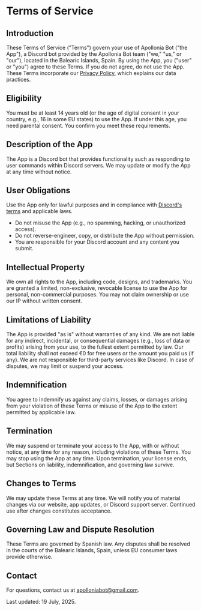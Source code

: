 # Terms of Service

## Introduction

These Terms of Service ("Terms") govern your use of Apollonia Bot ("the App"), a Discord bot provided by the Apollonia Bot team ("we," "us," or "our"), located in the Balearic Islands, Spain. By using the App, you ("user" or "you") agree to these Terms. If you do not agree, do not use the App. These Terms incorporate our [Privacy Policy](./PRIVACY.md), which explains our data practices.

## Eligibility

You must be at least 14 years old (or the age of digital consent in your country, e.g., 16 in some EU states) to use the App. If under this age, you need parental consent. You confirm you meet these requirements.

## Description of the App

The App is a Discord bot that provides functionality such as responding to user commands within Discord servers. We may update or modify the App at any time without notice.

## User Obligations

Use the App only for lawful purposes and in compliance with [Discord's terms](https://discord.com/terms) and applicable laws.

- Do not misuse the App (e.g., no spamming, hacking, or unauthorized access).
- Do not reverse-engineer, copy, or distribute the App without permission.
- You are responsible for your Discord account and any content you submit.

## Intellectual Property

We own all rights to the App, including code, designs, and trademarks. You are granted a limited, non-exclusive, revocable license to use the App for personal, non-commercial purposes. You may not claim ownership or use our IP without written consent.

## Limitations of Liability

The App is provided "as is" without warranties of any kind. We are not liable for any indirect, incidental, or consequential damages (e.g., loss of data or profits) arising from your use, to the fullest extent permitted by law. Our total liability shall not exceed €0 for free users or the amount you paid us (if any). We are not responsible for third-party services like Discord. In case of disputes, we may limit or suspend your access.

## Indemnification

You agree to indemnify us against any claims, losses, or damages arising from your violation of these Terms or misuse of the App to the extent permitted by applicable law.

## Termination

We may suspend or terminate your access to the App, with or without notice, at any time for any reason, including violations of these Terms. You may stop using the App at any time. Upon termination, your license ends, but Sections on liability, indemnification, and governing law survive.

## Changes to Terms

We may update these Terms at any time. We will notify you of material changes via our website, app updates, or Discord support server. Continued use after changes constitutes acceptance.

## Governing Law and Dispute Resolution

These Terms are governed by Spanish law. Any disputes shall be resolved in the courts of the Balearic Islands, Spain, unless EU consumer laws provide otherwise.

## Contact

For questions, contact us at <apolloniabot@gmail.com>.

Last updated: 19 July, 2025.

